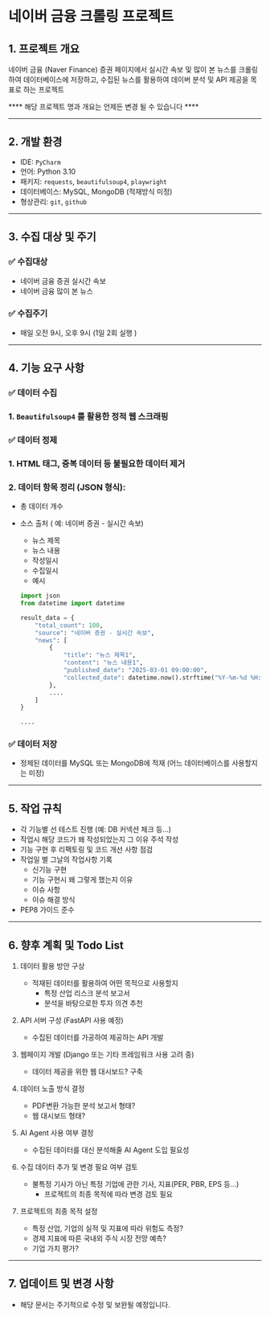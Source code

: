 # 네이버 금융 크롤링 프로젝트

## 1. 프로젝트 개요

네이버 금융 (Naver Finance) 증권 페이지에서 실시간 속보 및 많이 본 뉴스를 크롤링하여 데이터베이스에 저장하고, 수집된 뉴스를 활용하여 데이버 분석 및 API 제공을 목표로 하는 프로젝트

**** 해당 프로젝트 명과 개요는 언제든 변경 될 수 있습니다 ****

---

## 2. 개발 환경

- IDE: `PyCharm`
- 언어: Python 3.10
- 패키지: `requests`, `beautifulsoup4`, `playwright`
- 데이터베이스: MySQL, MongoDB (적재방식 미정)
- 형상관리: `git`, `github`

---

## 3. 수집 대상 및 주기

### ✅ 수집대상

- 네이버 금융 증권 실시간 속보
- 네이버 금융 많이 본 뉴스

### ✅ 수집주기

- 매일 오전 9시, 오후 9시 (1일 2회 실행 )

---

## 4.  기능 요구 사항

### ✅ 데이터 수집

### 1. `Beautifulsoup4` 를 활용한 정적 웹 스크래핑

### ✅ 데이터 정제

### 1. HTML 태그, 중복 데이터 등 불필요한 데이터 제거

### 2. 데이터 항목 정리 (JSON 형식):

- 총 데이터 개수
- 소스 출처 ( 예: 네이버 증권 - 실시간 속보)
    - 뉴스 제목
    - 뉴스 내용
    - 작성일시
    - 수집일시
    - 예시
    
    ```python
    import json
    from datetime import datetime
    
    result_data = {
    	"total_count": 100,
    	"source": "네이버 증권 - 실시간 속보",
    	"news": [
    		{
    			"title": "뉴스 제목1",
    			"content": "뉴스 내용1",
    			"published_date": "2025-03-01 09:00:00",
    			"collected_date": datetime.now().strftime("%Y-%m-%d %H:%M:%S")
    		},
    		....
    	]
    }
    
    ....
    ```
    

### ✅ 데이터 저장

- 정제된 데이터를 MySQL 또는 MongoDB에 적재 (어느 데이터베이스를 사용할지는 미정)

---

## 5. 작업 규칙

- 각 기능별 선 테스트 진행 (예: DB 커넥션 체크 등…)
- 작업시 해당 코드가 왜 작성되었는지 그 이유 주석 작성
- 기능 구현 후 리팩토링 및 코드 개선 사항 점검
- 작업일 별 그날의 작업사항 기록
    - 신기능 구현
    - 기능 구현시 왜 그렇게 했는지 이유
    - 이슈 사항
    - 이슈 해결 방식
- PEP8  가이드 준수

---

## 6. 향후 계획 및 Todo List

1. 데이터 활용 방안 구상
    - 적재된 데이터를 활용하여 어떤 목적으로 사용할지
        - 특정 산업 리스크 분석 보고서
        - 분석을 바탕으로한 투자 의견 추천
2. API 서버 구성 (FastAPI 사용 예정)
    - 수집된 데이터를 가공하여 제공하는 API 개발

1. 웹페이지 개발 (Django 또는 기타 프레임워크 사용 고려 중)
    - 데이터 제공을 위한 웹 대시보드? 구축

1. 데이터 노출 방식 결정
    - PDF변환 가능한 분석 보고서 형태?
    - 웹 대시보드 형태?

1. AI Agent 사용 여부 결정
    - 수집된 데이터를 대신 분석해줄 AI Agent 도입 필요성

1. 수집 데이터 추가 및 변경 필요 여부 검토
    - 불특정 기사가 아닌 특정 기업에 관한 기사, 지표(PER, PBR, EPS 등…)
        - 프로젝트의 최종 목적에 따라 변경 검토 필요

1. 프로젝트의 최종 목적 설정
    - 특정 산업, 기업의 실적 및 지표에 따라 위험도 측정?
    - 경제 지표에 따른 국내외 주식 시장 전망 예측?
    - 기업 가치 평가?

---

## 7. 업데이트 및 변경 사항

- 해당 문서는 주기적으로 수정 및 보완될 예정입니다.